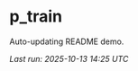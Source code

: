 # p_train

Auto-updating README demo.

<!--START_SECTION:status-->
_Last run: 2025-10-13 14:25 UTC_
<!--END_SECTION:status-->





























































































































































































































































































































































































































































































































































































































































































































































































































































































































































































































































































































































































